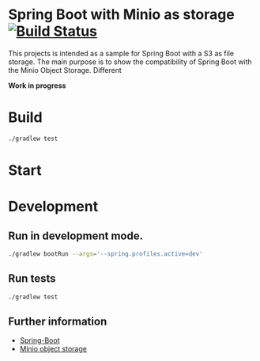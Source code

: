 # Spring Boot with Minio as storage [![Build Status](https://travis-ci.org/marhan/spring-boot-minio-sample.svg?branch=master)](https://travis-ci.org/marhan/spring-boot-minio-sample)

This projects is intended as a sample for Spring Boot with a S3 as file storage.
The main purpose is to show the compatibility of Spring Boot with the Minio Object Storage.
Different    

**Work in progress**

# Build

```bash
./gradlew test
```

# Start

# Development

## Run in development mode.

```bash
./gradlew bootRun --args='--spring.profiles.active=dev'
```

## Run tests

```bash
./gradlew test
```

## Further information

* [Spring-Boot](https://spring.io/projects/spring-boot)
* [Minio object storage](https://minio.io/) 
